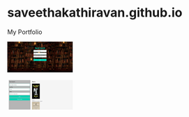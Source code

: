 # saveethakathiravan.github.io
My Portfolio


<img
  src="assets\Images\screenshots\SS-Search Page.jpg"
  alt="Alt text"
  title="Optional title"
  style="display: inline-block; margin: 0 auto; max-width: 150px">

<img
  src="assets\Images\screenshots\SS-Result Page.png"
  alt="Alt text"
  title="Optional title"
  style="display: inline-block; align:left margin: 0 auto; max-width: 150px">
  